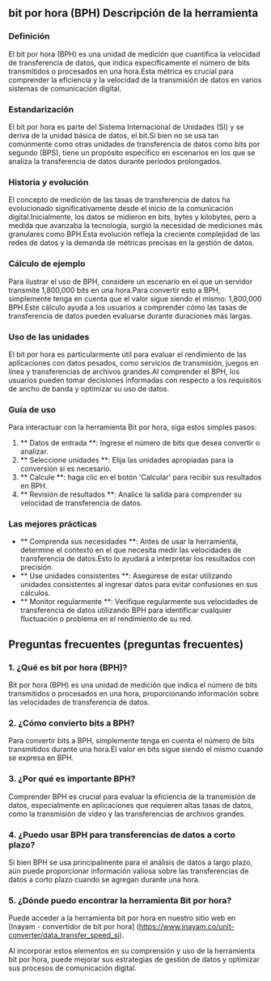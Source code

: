 ## bit por hora (BPH) Descripción de la herramienta

### Definición
El bit por hora (BPH) es una unidad de medición que cuantifica la velocidad de transferencia de datos, que indica específicamente el número de bits transmitidos o procesados ​​en una hora.Esta métrica es crucial para comprender la eficiencia y la velocidad de la transmisión de datos en varios sistemas de comunicación digital.

### Estandarización
El bit por hora es parte del Sistema Internacional de Unidades (SI) y se deriva de la unidad básica de datos, el bit.Si bien no se usa tan comúnmente como otras unidades de transferencia de datos como bits por segundo (BPS), tiene un propósito específico en escenarios en los que se analiza la transferencia de datos durante períodos prolongados.

### Historia y evolución
El concepto de medición de las tasas de transferencia de datos ha evolucionado significativamente desde el inicio de la comunicación digital.Inicialmente, los datos se midieron en bits, bytes y kilobytes, pero a medida que avanzaba la tecnología, surgió la necesidad de mediciones más granulares como BPH.Esta evolución refleja la creciente complejidad de las redes de datos y la demanda de métricas precisas en la gestión de datos.

### Cálculo de ejemplo
Para ilustrar el uso de BPH, considere un escenario en el que un servidor transmite 1,800,000 bits en una hora.Para convertir esto a BPH, simplemente tenga en cuenta que el valor sigue siendo el mismo: 1,800,000 BPH.Este cálculo ayuda a los usuarios a comprender cómo las tasas de transferencia de datos pueden evaluarse durante duraciones más largas.

### Uso de las unidades
El bit por hora es particularmente útil para evaluar el rendimiento de las aplicaciones con datos pesados, como servicios de transmisión, juegos en línea y transferencias de archivos grandes.Al comprender el BPH, los usuarios pueden tomar decisiones informadas con respecto a los requisitos de ancho de banda y optimizar su uso de datos.

### Guía de uso
Para interactuar con la herramienta Bit por hora, siga estos simples pasos:
1. ** Datos de entrada **: Ingrese el número de bits que desea convertir o analizar.
2. ** Seleccione unidades **: Elija las unidades apropiadas para la conversión si es necesario.
3. ** Calcule **: haga clic en el botón 'Calcular' para recibir sus resultados en BPH.
4. ** Revisión de resultados **: Analice la salida para comprender su velocidad de transferencia de datos.

### Las mejores prácticas
- ** Comprenda sus necesidades **: Antes de usar la herramienta, determine el contexto en el que necesita medir las velocidades de transferencia de datos.Esto lo ayudará a interpretar los resultados con precisión.
- ** Use unidades consistentes **: Asegúrese de estar utilizando unidades consistentes al ingresar datos para evitar confusiones en sus cálculos.
- ** Monitor regularmente **: Verifique regularmente sus velocidades de transferencia de datos utilizando BPH para identificar cualquier fluctuación o problema en el rendimiento de su red.

## Preguntas frecuentes (preguntas frecuentes)

### 1. ¿Qué es bit por hora (BPH)?
Bit por hora (BPH) es una unidad de medición que indica el número de bits transmitidos o procesados ​​en una hora, proporcionando información sobre las velocidades de transferencia de datos.

### 2. ¿Cómo convierto bits a BPH?
Para convertir bits a BPH, simplemente tenga en cuenta el número de bits transmitidos durante una hora.El valor en bits sigue siendo el mismo cuando se expresa en BPH.

### 3. ¿Por qué es importante BPH?
Comprender BPH es crucial para evaluar la eficiencia de la transmisión de datos, especialmente en aplicaciones que requieren altas tasas de datos, como la transmisión de video y las transferencias de archivos grandes.

### 4. ¿Puedo usar BPH para transferencias de datos a corto plazo?
Si bien BPH se usa principalmente para el análisis de datos a largo plazo, aún puede proporcionar información valiosa sobre las transferencias de datos a corto plazo cuando se agregan durante una hora.

### 5. ¿Dónde puedo encontrar la herramienta Bit por hora?
Puede acceder a la herramienta bit por hora en nuestro sitio web en [Inayam - convertidor de bit por hora] (https://www.inayam.co/unit-converter/data_transfer_speed_si).

Al incorporar estos elementos en su comprensión y uso de la herramienta bit por hora, puede mejorar sus estrategias de gestión de datos y optimizar sus procesos de comunicación digital.